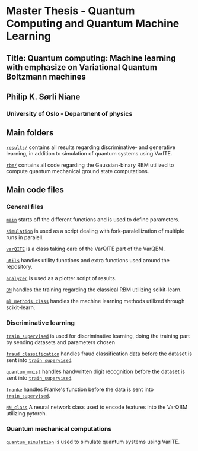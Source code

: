 # Master Thesis - Quantum Computing and Quantum Machine Learning
## Title: Quantum computing: Machine learning with emphasize on Variational Quantum Boltzmann machines
## Philip K. Sørli Niane
### University of Oslo - Department of physics

## Main folders
[`results/`](https://github.com/philipkarim/master_thesis/tree/main/src/results) contains all results regarding discriminative- and generative learning, in addition to simulation of quantum systems using VarITE.

[`rbm/`](https://github.com/philipkarim/master_thesis/tree/main/src/rbm) contains all code regarding the Gaussian-binary RBM utilized to compute quantum mechanical ground state computations.

## Main code files
### General files
[`main`](https://github.com/philipkarim/master_thesis/tree/main/src/main.py) starts off the different functions and is used to define parameters.

[`simulation`](https://github.com/philipkarim/master_thesis/tree/main/src/simulation.py) is used as a script dealing with fork-paralellization of multiple runs in paralell.

[`varQITE`](https://github.com/philipkarim/master_thesis/tree/main/src/varQITE.py) is a class taking care of the VarQITE part of the VarQBM.

[`utils`](https://github.com/philipkarim/master_thesis/tree/main/src/utils.py) handles utility functions and extra functions used around the repository.

[`analyzer`](https://github.com/philipkarim/master_thesis/tree/main/src/analyzer.py) is used as a plotter script of results.

[`BM`](https://github.com/philipkarim/master_thesis/tree/main/src/BM.py) handles the training regarding the classical RBM utilizing scikit-learn.

[`ml_methods_class`](https://github.com/philipkarim/master_thesis/tree/main/src/ml_methods_class.py) handles the machine learning methods utilized through scikit-learn.

### Discriminative learning
[`train_supervised`](https://github.com/philipkarim/master_thesis/tree/main/src/train_supervised.py) is used for discriminative learning, doing the training part by sending datasets and parameters chosen

[`fraud_classification`](https://github.com/philipkarim/master_thesis/tree/main/src/fraud_classification.py) handles fraud classification data before the dataset is sent into [`train_supervised`](https://github.com/philipkarim/master_thesis/tree/main/src/train_supervised.py).

[`quantum_mnist`](https://github.com/philipkarim/master_thesis/tree/main/src/quantum_mnist.py) handles handwritten digit recognition before the dataset is sent into [`train_supervised`](https://github.com/philipkarim/master_thesis/tree/main/src/train_supervised.py).

[`franke`](https://github.com/philipkarim/master_thesis/tree/main/src/franke.py) handles Franke's function before the data is sent into [`train_supervised`](https://github.com/philipkarim/master_thesis/tree/main/src/train_supervised.py).

[`NN_class`](https://github.com/philipkarim/master_thesis/tree/main/src/NN_class.py) A neural network class used to encode features into the VarQBM utilizing pytorch.

### Quantum mechanical computations
[`quantum_simulation`](https://github.com/philipkarim/master_thesis/tree/main/src/quantum_simulation.py) is used to simulate quantum systems using VarITE.